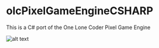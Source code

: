 # olcPixelGameEngineCSHARP
This is a C# port of the One Lone Coder Pixel Game Engine

![alt text](https://i.imgur.com/Q0NdfHd.gif)
